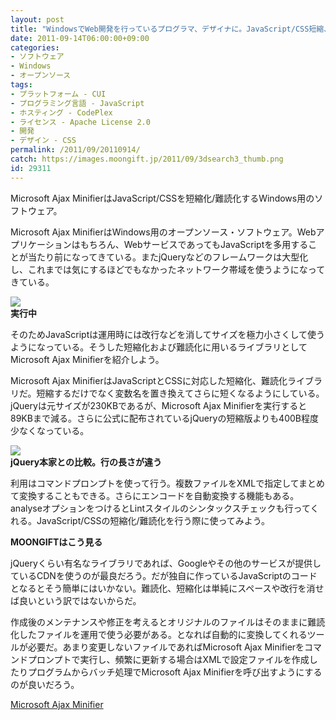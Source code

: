 ```yaml
---
layout: post
title: "WindowsでWeb開発を行っているプログラマ、デザイナに。JavaScript/CSS短縮、難読化ライブラリ「Microsoft Ajax Minifier」"
date: 2011-09-14T06:00:00+09:00
categories:
- ソフトウェア
- Windows
- オープンソース
tags: 
- プラットフォーム - CUI
- プログラミング言語 - JavaScript
- ホスティング - CodePlex
- ライセンス - Apache License 2.0
- 開発
- デザイン - CSS
permalink: /2011/09/20110914/
catch: https://images.moongift.jp/2011/09/3dsearch3_thumb.png
id: 29311
---
```

Microsoft Ajax MinifierはJavaScript/CSSを短縮化/難読化するWindows用のソフトウェア。

  

Microsoft Ajax MinifierはWindows用のオープンソース・ソフトウェア。Webアプリケーションはもちろん、WebサービスであってもJavaScriptを多用することが当たり前になってきている。またjQueryなどのフレームワークは大型化し、これまでは気にするほどでもなかったネットワーク帯域を使うようになってきている。

  

[![](https://images.moongift.jp/2011/09/3dsearch2_thumb2.png)](https://images.moongift.jp/2011/09/3dsearch22.png)  
**実行中**

  

そのためJavaScriptは運用時には改行などを消してサイズを極力小さくして使うようになっている。そうした短縮化および難読化に用いるライブラリとしてMicrosoft Ajax Minifierを紹介しよう。

  
<!--more-->  

Microsoft Ajax MinifierはJavaScriptとCSSに対応した短縮化、難読化ライブラリだ。短縮するだけでなく変数名を置き換えてさらに短くなるようにしている。jQueryは元サイズが230KBであるが、Microsoft Ajax Minifierを実行すると89KBまで減る。さらに公式に配布されているjQueryの短縮版よりも400B程度少なくなっている。

  

[![](https://images.moongift.jp/2011/09/3dsearch3_thumb.png)](https://images.moongift.jp/2011/09/3dsearch3.png)  
**jQuery本家との比較。行の長さが違う**

  

利用はコマンドプロンプトを使って行う。複数ファイルをXMLで指定してまとめて変換することもできる。さらにエンコードを自動変換する機能もある。analyseオプションをつけるとLintスタイルのシンタックスチェックも行ってくれる。JavaScript/CSSの短縮化/難読化を行う際に使ってみよう。

  
  
  

**MOONGIFTはこう見る**

  

jQueryくらい有名なライブラリであれば、Googleやその他のサービスが提供しているCDNを使うのが最良だろう。だが独自に作っているJavaScriptのコードとなるとそう簡単にはいかない。難読化、短縮化は単純にスペースや改行を消せば良いという訳ではないからだ。

  

作成後のメンテナンスや修正を考えるとオリジナルのファイルはそのままに難読化したファイルを運用で使う必要がある。となれば自動的に変換してくれるツールが必要だ。あまり変更しないファイルであればMicrosoft Ajax Minifierをコマンドプロンプトで実行し、頻繁に更新する場合はXMLで設定ファイルを作成したりプログラムからバッチ処理でMicrosoft Ajax Minifierを呼び出すようにするのが良いだろう。

  

[Microsoft Ajax Minifier](http://ajaxmin.codeplex.com/)

